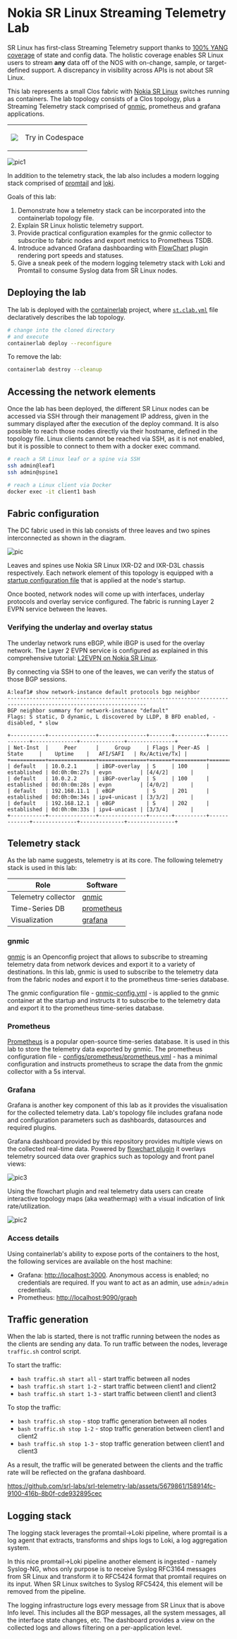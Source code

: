 # Nokia SR Linux Streaming Telemetry Lab

SR Linux has first-class Streaming Telemetry support thanks to [100% YANG coverage](https://learn.srlinux.dev/yang/) of state and config data. The holistic coverage enables SR Linux users to stream **any** data off of the NOS with on-change, sample, or target-defined support. A discrepancy in visibility across APIs is not about SR Linux.

This lab represents a small Clos fabric with [Nokia SR Linux](https://learn.srlinux.dev/) switches running as containers. The lab topology consists of a Clos topology, plus a Streaming Telemetry stack comprised of [gnmic](https://gnmic.openconfig.net), prometheus and grafana applications.

<table>
    <tr>
        <td>
            <img src="https://gitlab.com/rdodin/pics/-/wikis/uploads/d78a6f9f6869b3ac3c286928dd52fa08/run_in_codespaces-v1.svg?sanitize=true"/>
        </td>
        <td>
            <p>Try in Codespace</p>
        </td>
    </tr>
</table>

![pic1](https://gitlab.com/rdodin/pics/-/wikis/uploads/0784c31d48ec18fd24111ad8d73478b0/image.png)

In addition to the telemetry stack, the lab also includes a modern logging stack comprised of [promtail](https://grafana.com/docs/loki/latest/clients/promtail/) and [loki](https://grafana.com/oss/loki/).

Goals of this lab:

1. Demonstrate how a telemetry stack can be incorporated into the containerlab topology file.
2. Explain SR Linux holistic telemetry support.
3. Provide practical configuration examples for the gnmic collector to subscribe to fabric nodes and export metrics to Prometheus TSDB.
4. Introduce advanced Grafana dashboarding with [FlowChart](https://grafana.com/grafana/plugins/agenty-flowcharting-panel/) plugin rendering port speeds and statuses.
5. Give a sneak peek of the modern logging telemetry stack with Loki and Promtail to consume Syslog data from SR Linux nodes.

## Deploying the lab

The lab is deployed with the [containerlab](https://containerlab.dev) project, where [`st.clab.yml`](st.clab.yml) file declaratively describes the lab topology.

```bash
# change into the cloned directory
# and execute
containerlab deploy --reconfigure
```

To remove the lab:

```bash
containerlab destroy --cleanup
```

## Accessing the network elements

Once the lab has been deployed, the different SR Linux nodes can be accessed via SSH through their management IP address, given in the summary displayed after the execution of the deploy command. It is also possible to reach those nodes directly via their hostname, defined in the topology file. Linux clients cannot be reached via SSH, as it is not enabled, but it is possible to connect to them with a docker exec command.

```bash
# reach a SR Linux leaf or a spine via SSH
ssh admin@leaf1
ssh admin@spine1

# reach a Linux client via Docker
docker exec -it client1 bash
```

## Fabric configuration

The DC fabric used in this lab consists of three leaves and two spines interconnected as shown in the diagram.

![pic](https://gitlab.com/rdodin/pics/-/wikis/uploads/14c768a04fc30e09b0bf5cf0b57b5b63/image.png)

Leaves and spines use Nokia SR Linux IXR-D2 and IXR-D3L chassis respectively. Each network element of this topology is equipped with a [startup configuration file](configs/fabric/) that is applied at the node's startup.

Once booted, network nodes will come up with interfaces, underlay protocols and overlay service configured. The fabric is running Layer 2 EVPN service between the leaves.

### Verifying the underlay and overlay status

The underlay network runs eBGP, while iBGP is used for the overlay network. The Layer 2 EVPN service is configured as explained in this comprehensive tutorial: [L2EVPN on Nokia SR Linux](https://learn.srlinux.dev/tutorials/l2evpn/intro/).

By connecting via SSH to one of the leaves, we can verify the status of those BGP sessions.

```
A:leaf1# show network-instance default protocols bgp neighbor
------------------------------------------------------------------------------------------------------------------
BGP neighbor summary for network-instance "default"
Flags: S static, D dynamic, L discovered by LLDP, B BFD enabled, - disabled, * slow

+-----------+---------------+---------------+-------+----------+-------------+--------------+--------------+---------------+
| Net-Inst  |     Peer      |     Group     | Flags | Peer-AS  |   State     |    Uptime    |   AFI/SAFI   | Rx/Active/Tx] |
+===========+===============+===============+=======+==========+=============+==============+==============+===============+
| default   | 10.0.2.1      | iBGP-overlay  | S     | 100      | established | 0d:0h:0m:27s | evpn         | [4/4/2]       |
| default   | 10.0.2.2      | iBGP-overlay  | S     | 100      | established | 0d:0h:0m:28s | evpn         | [4/0/2]       |
| default   | 192.168.11.1  | eBGP          | S     | 201      | established | 0d:0h:0m:34s | ipv4-unicast | [3/3/2]       |
| default   | 192.168.12.1  | eBGP          | S     | 202      | established | 0d:0h:0m:33s | ipv4-unicast | [3/3/4]       |
+-----------+---------------+---------------+-------+----------+-------------+--------------+--------------+---------------+
```

## Telemetry stack

As the lab name suggests, telemetry is at its core. The following telemetry stack is used in this lab:

| Role                | Software                              |
| ------------------- | ------------------------------------- |
| Telemetry collector | [gnmic](https://gnmic.openconfig.net) |
| Time-Series DB      | [prometheus](https://prometheus.io)   |
| Visualization       | [grafana](https://grafana.com)        |

### gnmic

[gnmic](https://gnmic.openconfig.net) is an Openconfig project that allows to subscribe to streaming telemetry data from network devices and export it to a variety of destinations. In this lab, gnmic is used to subscribe to the telemetry data from the fabric nodes and export it to the prometheus time-series database.

The gnmic configuration file - [gnmic-config.yml](gnmic-config.yml) - is applied to the gnmic container at the startup and instructs it to subscribe to the telemetry data and export it to the prometheus time-series database.

### Prometheus

[Prometheus](https://prometheus.io) is a popular open-source time-series database. It is used in this lab to store the telemetry data exported by gnmic. The prometheus configuration file - [configs/prometheus/prometheus.yml](configs/prometheus/prometheus.yml) - has a minimal configuration and instructs prometheus to scrape the data from the gnmic collector with a 5s interval.

### Grafana

Grafana is another key component of this lab as it provides the visualisation for the collected telemetry data. Lab's topology file includes grafana node and configuration parameters such as dashboards, datasources and required plugins.

Grafana dashboard provided by this repository provides multiple views on the collected real-time data. Powered by [flowchart plugin](https://grafana.com/grafana/plugins/agenty-flowcharting-panel/) it overlays telemetry sourced data over graphics such as topology and front panel views:

![pic3](https://gitlab.com/rdodin/pics/-/wikis/uploads/919092da83782779b960eeb4b893fb4a/image.png)

Using the flowchart plugin and real telemetry data users can create interactive topology maps (aka weathermap) with a visual indication of link rate/utilization.

![pic2](https://gitlab.com/rdodin/pics/-/wikis/uploads/12f154dafca1270f7a1628c1ed3ab77a/image.png)

### Access details

Using containerlab's ability to expose ports of the containers to the host, the following services are available on the host machine:

* Grafana: <http://localhost:3000>. Anonymous access is enabled; no credentials are required. If you want to act as an admin, use `admin/admin` credentials.
* Prometheus: <http://localhost:9090/graph>

## Traffic generation

When the lab is started, there is not traffic running between the nodes as the clients are sending any data. To run traffic between the nodes, leverage `traffic.sh` control script.

To start the traffic:

* `bash traffic.sh start all` - start traffic between all nodes
* `bash traffic.sh start 1-2` - start traffic between client1 and client2
* `bash traffic.sh start 1-3` - start traffic between client1 and client3

To stop the traffic:

* `bash traffic.sh stop` - stop traffic generation between all nodes
* `bash traffic.sh stop 1-2` - stop traffic generation between client1 and client2
* `bash traffic.sh stop 1-3` - stop traffic generation between client1 and client3

As a result, the traffic will be generated between the clients and the traffic rate will be reflected on the grafana dashboard.

<https://github.com/srl-labs/srl-telemetry-lab/assets/5679861/158914fc-9100-416b-8b0f-cde932895cec>

## Logging stack

The logging stack leverages the promtail->Loki pipeline, where promtail is a log agent that extracts, transforms and ships logs to Loki, a log aggregation system.

In this nice promtail->Loki pipeline another element is ingested - namely Syslog-NG, whos only purpose is to receive Syslog RFC3164 messages from SR Linux and transform it to RFC5424 format that promtail requires on its input. When SR Linux switches to Syslog RFC5424, this element will be removed from the pipeline.

The logging infrastructure logs every message from SR Linux that is above Info level. This includes all the BGP messages, all the system messages, all the interface state changes, etc. The dashboard provides a view on the collected logs and allows filtering on a per-application level.
